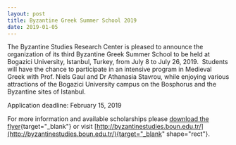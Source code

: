```yaml
---
layout: post
title: Byzantine Greek Summer School 2019
date: 2019-01-05
---
```


The Byzantine Studies Research Center is pleased to announce the
organization of its third Byzantine Greek Summer School to be held at
Bogazici University, Istanbul, Turkey, from July 8 to July 26, 2019. 
Students will have the chance to participate in an intensive program in
Medieval Greek with Prof. Niels Gaul and Dr Athanasia Stavrou, while
enjoying various attractions of the Bogazici University campus on the
Bosphorus and the Byzantine sites of Istanbul.

Application
deadline: February 15, 2019

For more information and
available scholarships please [download the
flyer](http://www.aabs.org.au/wp-content/uploads/2019/01/Byzantine-Greek-summer-school-2019.pdf){target="_blank"}
or
visit [http://byzantinestudies.boun.edu.tr/](http://byzantinestudies.boun.edu.tr/){target="_blank"
shape="rect"}.
